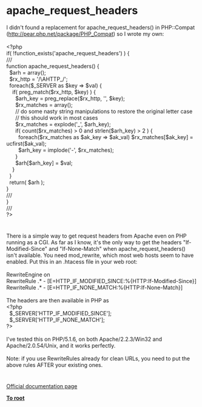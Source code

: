 # apache_request_headers




<div class="phpcode"><span class="html">
I didn&apos;t found a replacement for apache_request_headers() in PHP::Compat (<a href="http://pear.php.net/package/PHP_Compat" rel="nofollow" target="_blank">http://pear.php.net/package/PHP_Compat</a>) so I wrote my own:<br><br><span class="default">&lt;?php<br></span><span class="keyword">if( !</span><span class="default">function_exists</span><span class="keyword">(</span><span class="string">&apos;apache_request_headers&apos;</span><span class="keyword">) ) {<br></span><span class="comment">///<br></span><span class="keyword">function </span><span class="default">apache_request_headers</span><span class="keyword">() {<br>&#xA0; </span><span class="default">$arh </span><span class="keyword">= array();<br>&#xA0; </span><span class="default">$rx_http </span><span class="keyword">= </span><span class="string">&apos;/\AHTTP_/&apos;</span><span class="keyword">;<br>&#xA0; foreach(</span><span class="default">$_SERVER </span><span class="keyword">as </span><span class="default">$key </span><span class="keyword">=&gt; </span><span class="default">$val</span><span class="keyword">) {<br>&#xA0; &#xA0; if( </span><span class="default">preg_match</span><span class="keyword">(</span><span class="default">$rx_http</span><span class="keyword">, </span><span class="default">$key</span><span class="keyword">) ) {<br>&#xA0; &#xA0; &#xA0; </span><span class="default">$arh_key </span><span class="keyword">= </span><span class="default">preg_replace</span><span class="keyword">(</span><span class="default">$rx_http</span><span class="keyword">, </span><span class="string">&apos;&apos;</span><span class="keyword">, </span><span class="default">$key</span><span class="keyword">);<br>&#xA0; &#xA0; &#xA0; </span><span class="default">$rx_matches </span><span class="keyword">= array();<br>&#xA0; &#xA0; &#xA0; </span><span class="comment">// do some nasty string manipulations to restore the original letter case<br>&#xA0; &#xA0; &#xA0; // this should work in most cases<br>&#xA0; &#xA0; &#xA0; </span><span class="default">$rx_matches </span><span class="keyword">= </span><span class="default">explode</span><span class="keyword">(</span><span class="string">&apos;_&apos;</span><span class="keyword">, </span><span class="default">$arh_key</span><span class="keyword">);<br>&#xA0; &#xA0; &#xA0; if( </span><span class="default">count</span><span class="keyword">(</span><span class="default">$rx_matches</span><span class="keyword">) &gt; </span><span class="default">0 </span><span class="keyword">and </span><span class="default">strlen</span><span class="keyword">(</span><span class="default">$arh_key</span><span class="keyword">) &gt; </span><span class="default">2 </span><span class="keyword">) {<br>&#xA0; &#xA0; &#xA0; &#xA0; foreach(</span><span class="default">$rx_matches </span><span class="keyword">as </span><span class="default">$ak_key </span><span class="keyword">=&gt; </span><span class="default">$ak_val</span><span class="keyword">) </span><span class="default">$rx_matches</span><span class="keyword">[</span><span class="default">$ak_key</span><span class="keyword">] = </span><span class="default">ucfirst</span><span class="keyword">(</span><span class="default">$ak_val</span><span class="keyword">);<br>&#xA0; &#xA0; &#xA0; &#xA0; </span><span class="default">$arh_key </span><span class="keyword">= </span><span class="default">implode</span><span class="keyword">(</span><span class="string">&apos;-&apos;</span><span class="keyword">, </span><span class="default">$rx_matches</span><span class="keyword">);<br>&#xA0; &#xA0; &#xA0; }<br>&#xA0; &#xA0; &#xA0; </span><span class="default">$arh</span><span class="keyword">[</span><span class="default">$arh_key</span><span class="keyword">] = </span><span class="default">$val</span><span class="keyword">;<br>&#xA0; &#xA0; }<br>&#xA0; }<br>&#xA0; return( </span><span class="default">$arh </span><span class="keyword">);<br>}<br></span><span class="comment">///<br></span><span class="keyword">}<br></span><span class="comment">///<br></span><span class="default">?&gt;</span>
</span>
</div>
  

#


<div class="phpcode"><span class="html">
There is a simple way to get request headers from Apache even on PHP running as a CGI. As far as I know, it&apos;s the only way to get the headers &quot;If-Modified-Since&quot; and &quot;If-None-Match&quot; when apache_request_headers() isn&apos;t available. You need mod_rewrite, which most web hosts seem to have enabled. Put this in an .htacess file in your web root:<br><br>RewriteEngine on<br>RewriteRule .* - [E=HTTP_IF_MODIFIED_SINCE:%{HTTP:If-Modified-Since}]<br>RewriteRule .* - [E=HTTP_IF_NONE_MATCH:%{HTTP:If-None-Match}]<br><br>The headers are then available in PHP as<br><span class="default">&lt;?php<br>&#xA0; $_SERVER</span><span class="keyword">[</span><span class="string">&apos;HTTP_IF_MODIFIED_SINCE&apos;</span><span class="keyword">];<br>&#xA0; </span><span class="default">$_SERVER</span><span class="keyword">[</span><span class="string">&apos;HTTP_IF_NONE_MATCH&apos;</span><span class="keyword">];<br></span><span class="default">?&gt;<br></span><br>I&apos;ve tested this on PHP/5.1.6, on both Apache/2.2.3/Win32 and Apache/2.0.54/Unix, and it works perfectly.<br><br>Note: if you use RewriteRules already for clean URLs, you need to put the above rules AFTER your existing ones.</span>
</div>
  

#

[Official documentation page](https://www.php.net/manual/en/function.apache-request-headers.php)

**[To root](/README.md)**